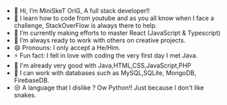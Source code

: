 - 👋 Hi, I’m MiniSkeT OriG, A full stack developer!! 
- 👀 I learn how to code from youtube and as you all know when I face a challenge, StackOverFlow is always there to help.
- 🌱 I’m currently making efforts to master React (JavaScript & Typescript)
- 💞️ I’m always ready to work with others on creative projects.
- 😄 Pronouns: I only accept a He/Him.
- ⚡ Fun fact: I fell in love with coding the very first day I met Java.
- 🚥 I'm already very good with Java,HTML,CSS,JavaScript,PHP
- 🥷 I can work with databases such as MySQL,SQLite, MongoDB, FirebaseDB.
- 😒 A language that I dislike ? Ow Python!! Just because I don't like snakes.



